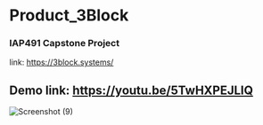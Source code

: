# Product_3Block
### IAP491 Capstone Project

link: https://3block.systems/

## Demo link: https://youtu.be/5TwHXPEJLIQ

![Screenshot (9)](https://user-images.githubusercontent.com/57885184/164914949-05a01d2d-378d-4a72-8ff8-293ad2aeaf54.png)
